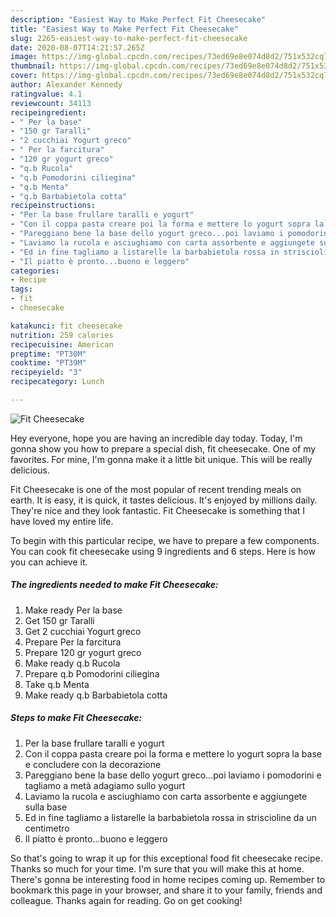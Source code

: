 ```yaml
---
description: "Easiest Way to Make Perfect Fit Cheesecake"
title: "Easiest Way to Make Perfect Fit Cheesecake"
slug: 2265-easiest-way-to-make-perfect-fit-cheesecake
date: 2020-08-07T14:21:57.265Z
image: https://img-global.cpcdn.com/recipes/73ed69e8e074d8d2/751x532cq70/fit-cheesecake-recipe-main-photo.jpg
thumbnail: https://img-global.cpcdn.com/recipes/73ed69e8e074d8d2/751x532cq70/fit-cheesecake-recipe-main-photo.jpg
cover: https://img-global.cpcdn.com/recipes/73ed69e8e074d8d2/751x532cq70/fit-cheesecake-recipe-main-photo.jpg
author: Alexander Kennedy
ratingvalue: 4.1
reviewcount: 34113
recipeingredient:
- " Per la base"
- "150 gr Taralli"
- "2 cucchiai Yogurt greco"
- " Per la farcitura"
- "120 gr yogurt greco"
- "q.b Rucola"
- "q.b Pomodorini ciliegina"
- "q.b Menta"
- "q.b Barbabietola cotta"
recipeinstructions:
- "Per la base frullare taralli e yogurt"
- "Con il coppa pasta creare poi la forma e mettere lo yogurt sopra la base e concludere con la decorazione"
- "Pareggiano bene la base dello yogurt greco...poi laviamo i pomodorini e tagliamo a metà adagiamo sullo yogurt"
- "Laviamo la rucola e asciughiamo con carta assorbente e aggiungete sulla base"
- "Ed in fine tagliamo a listarelle la barbabietola rossa in striscioline da un centimetro"
- "Il piatto è pronto...buono e leggero"
categories:
- Recipe
tags:
- fit
- cheesecake

katakunci: fit cheesecake 
nutrition: 259 calories
recipecuisine: American
preptime: "PT30M"
cooktime: "PT39M"
recipeyield: "3"
recipecategory: Lunch

---
```



![Fit Cheesecake](https://img-global.cpcdn.com/recipes/73ed69e8e074d8d2/751x532cq70/fit-cheesecake-recipe-main-photo.jpg)

Hey everyone, hope you are having an incredible day today. Today, I'm gonna show you how to prepare a special dish, fit cheesecake. One of my favorites. For mine, I'm gonna make it a little bit unique. This will be really delicious.

Fit Cheesecake is one of the most popular of recent trending meals on earth. It is easy, it is quick, it tastes delicious. It's enjoyed by millions daily. They're nice and they look fantastic. Fit Cheesecake is something that I have loved my entire life.




To begin with this particular recipe, we have to prepare a few components. You can cook fit cheesecake using 9 ingredients and 6 steps. Here is how you can achieve it.

<!--inarticleads1-->

##### The ingredients needed to make Fit Cheesecake:

1. Make ready  Per la base
1. Get 150 gr Taralli
1. Get 2 cucchiai Yogurt greco
1. Prepare  Per la farcitura
1. Prepare 120 gr yogurt greco
1. Make ready q.b Rucola
1. Prepare q.b Pomodorini ciliegina
1. Take q.b Menta
1. Make ready q.b Barbabietola cotta




<!--inarticleads2-->

##### Steps to make Fit Cheesecake:

1. Per la base frullare taralli e yogurt
1. Con il coppa pasta creare poi la forma e mettere lo yogurt sopra la base e concludere con la decorazione
1. Pareggiano bene la base dello yogurt greco...poi laviamo i pomodorini e tagliamo a metà adagiamo sullo yogurt
1. Laviamo la rucola e asciughiamo con carta assorbente e aggiungete sulla base
1. Ed in fine tagliamo a listarelle la barbabietola rossa in striscioline da un centimetro
1. Il piatto è pronto...buono e leggero




So that's going to wrap it up for this exceptional food fit cheesecake recipe. Thanks so much for your time. I'm sure that you will make this at home. There's gonna be interesting food in home recipes coming up. Remember to bookmark this page in your browser, and share it to your family, friends and colleague. Thanks again for reading. Go on get cooking!
